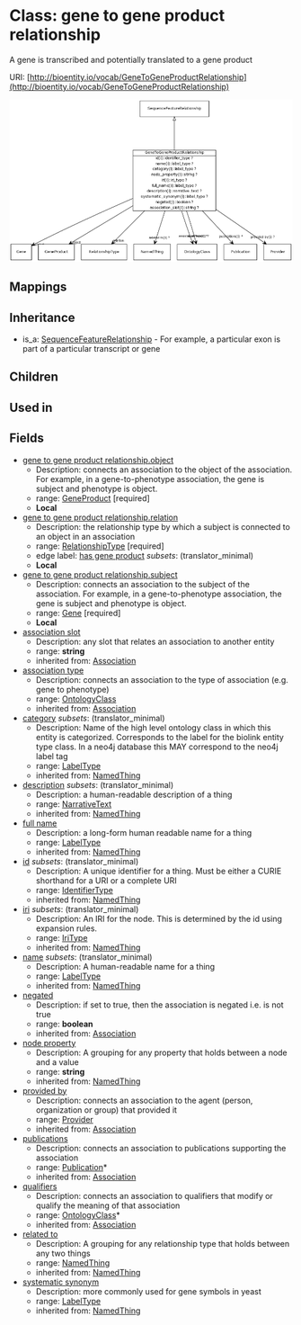 # Class: gene to gene product relationship


A gene is transcribed and potentially translated to a gene product

URI: [http://bioentity.io/vocab/GeneToGeneProductRelationship](http://bioentity.io/vocab/GeneToGeneProductRelationship)

![img](images/GeneToGeneProductRelationship.png)
## Mappings

## Inheritance

 *  is_a: [SequenceFeatureRelationship](SequenceFeatureRelationship.md) - For example, a particular exon is part of a particular transcript or gene
## Children

## Used in

## Fields

 * [gene to gene product relationship.object](gene_to_gene_product_relationship_object.md)
    * Description: connects an association to the object of the association. For example, in a gene-to-phenotype association, the gene is subject and phenotype is object.
    * range: [GeneProduct](GeneProduct.md) [required]
    * __Local__
 * [gene to gene product relationship.relation](gene_to_gene_product_relationship_relation.md)
    * Description: the relationship type by which a subject is connected to an object in an association
    * range: [RelationshipType](RelationshipType.md) [required]
    * edge label: [has gene product](has_gene_product.md) *subsets*: (translator_minimal)
    * __Local__
 * [gene to gene product relationship.subject](gene_to_gene_product_relationship_subject.md)
    * Description: connects an association to the subject of the association. For example, in a gene-to-phenotype association, the gene is subject and phenotype is object.
    * range: [Gene](Gene.md) [required]
    * __Local__
 * [association slot](association_slot.md)
    * Description: any slot that relates an association to another entity
    * range: **string**
    * inherited from: [Association](Association.md)
 * [association type](association_type.md)
    * Description: connects an association to the type of association (e.g. gene to phenotype)
    * range: [OntologyClass](OntologyClass.md)
    * inherited from: [Association](Association.md)
 * [category](category.md) *subsets*: (translator_minimal)
    * Description: Name of the high level ontology class in which this entity is categorized. Corresponds to the label for the biolink entity type class. In a neo4j database this MAY correspond to the neo4j label tag
    * range: [LabelType](LabelType.md)
    * inherited from: [NamedThing](NamedThing.md)
 * [description](description.md) *subsets*: (translator_minimal)
    * Description: a human-readable description of a thing
    * range: [NarrativeText](NarrativeText.md)
    * inherited from: [NamedThing](NamedThing.md)
 * [full name](full_name.md)
    * Description: a long-form human readable name for a thing
    * range: [LabelType](LabelType.md)
    * inherited from: [NamedThing](NamedThing.md)
 * [id](id.md) *subsets*: (translator_minimal)
    * Description: A unique identifier for a thing. Must be either a CURIE shorthand for a URI or a complete URI
    * range: [IdentifierType](IdentifierType.md)
    * inherited from: [NamedThing](NamedThing.md)
 * [iri](iri.md) *subsets*: (translator_minimal)
    * Description: An IRI for the node. This is determined by the id using expansion rules.
    * range: [IriType](IriType.md)
    * inherited from: [NamedThing](NamedThing.md)
 * [name](name.md) *subsets*: (translator_minimal)
    * Description: A human-readable name for a thing
    * range: [LabelType](LabelType.md)
    * inherited from: [NamedThing](NamedThing.md)
 * [negated](negated.md)
    * Description: if set to true, then the association is negated i.e. is not true
    * range: **boolean**
    * inherited from: [Association](Association.md)
 * [node property](node_property.md)
    * Description: A grouping for any property that holds between a node and a value
    * range: **string**
    * inherited from: [NamedThing](NamedThing.md)
 * [provided by](provided_by.md)
    * Description: connects an association to the agent (person, organization or group) that provided it
    * range: [Provider](Provider.md)
    * inherited from: [Association](Association.md)
 * [publications](publications.md)
    * Description: connects an association to publications supporting the association
    * range: [Publication](Publication.md)*
    * inherited from: [Association](Association.md)
 * [qualifiers](qualifiers.md)
    * Description: connects an association to qualifiers that modify or qualify the meaning of that association
    * range: [OntologyClass](OntologyClass.md)*
    * inherited from: [Association](Association.md)
 * [related to](related_to.md)
    * Description: A grouping for any relationship type that holds between any two things
    * range: [NamedThing](NamedThing.md)
    * inherited from: [NamedThing](NamedThing.md)
 * [systematic synonym](systematic_synonym.md)
    * Description: more commonly used for gene symbols in yeast
    * range: [LabelType](LabelType.md)
    * inherited from: [NamedThing](NamedThing.md)
